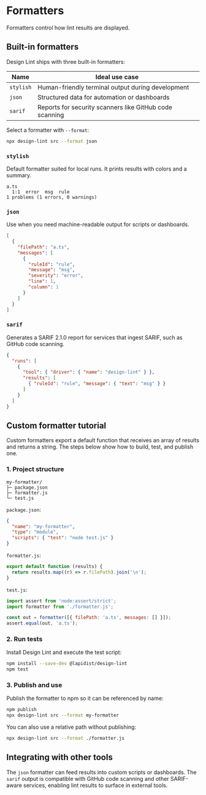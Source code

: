 # Formatters

Formatters control how lint results are displayed.

## Built-in formatters

Design Lint ships with three built-in formatters:

| Name | Ideal use case |
| ---- | -------------- |
| `stylish` | Human-friendly terminal output during development |
| `json` | Structured data for automation or dashboards |
| `sarif` | Reports for security scanners like GitHub code scanning |

Select a formatter with `--format`:

```bash
npx design-lint src --format json
```

### `stylish`

Default formatter suited for local runs. It prints results with colors and a summary.

```text
a.ts
  1:1  error  msg  rule
1 problems (1 errors, 0 warnings)
```

### `json`

Use when you need machine-readable output for scripts or dashboards.

```json
[
  {
    "filePath": "a.ts",
    "messages": [
      {
        "ruleId": "rule",
        "message": "msg",
        "severity": "error",
        "line": 1,
        "column": 1
      }
    ]
  }
]
```

### `sarif`

Generates a SARIF 2.1.0 report for services that ingest SARIF, such as GitHub code scanning.

```json
{
  "runs": [
    {
      "tool": { "driver": { "name": "design-lint" } },
      "results": [
        { "ruleId": "rule", "message": { "text": "msg" } }
      ]
    }
  ]
}
```

## Custom formatter tutorial

Custom formatters export a default function that receives an array of results and returns a string. The steps below show how to build, test, and publish one.

### 1. Project structure

```text
my-formatter/
├─ package.json
├─ formatter.js
└─ test.js
```

`package.json`:

```json
{
  "name": "my-formatter",
  "type": "module",
  "scripts": { "test": "node test.js" }
}
```

`formatter.js`:

```js
export default function (results) {
  return results.map((r) => r.filePath).join('\n');
}
```

`test.js`:

```js
import assert from 'node:assert/strict';
import formatter from './formatter.js';

const out = formatter([{ filePath: 'a.ts', messages: [] }]);
assert.equal(out, 'a.ts');
```

### 2. Run tests

Install Design Lint and execute the test script:

```bash
npm install --save-dev @lapidist/design-lint
npm test
```

### 3. Publish and use

Publish the formatter to npm so it can be referenced by name:

```bash
npm publish
npx design-lint src --format my-formatter
```

You can also use a relative path without publishing:

```bash
npx design-lint src --format ./formatter.js
```

## Integrating with other tools

The `json` formatter can feed results into custom scripts or dashboards. The `sarif` output is compatible with GitHub code scanning and other SARIF-aware services, enabling lint results to surface in external tools.

